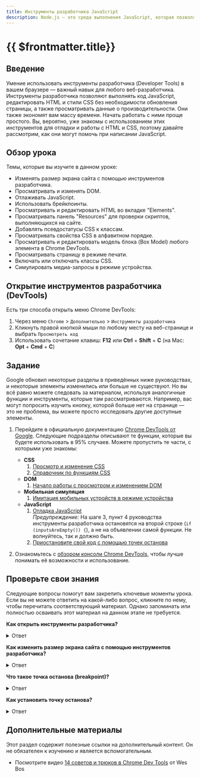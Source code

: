 ```yaml
---
title: Инструменты разработчика JavaScript
description: Node.js — это среда выполнения JavaScript, которая позволяет запускать JavaScript вне веб-браузера
---
```


# {{ $frontmatter.title}}

## Введение

Умение использовать инструменты разработчика (Developer Tools) в вашем браузере — важный навык для любого веб-разработчика. Инструменты разработчика позволяют выполнять код JavaScript, редактировать HTML и стили CSS без необходимости обновления страницы, а также просматривать данные о производительности. Они также экономят вам массу времени. Начать работать с ними проще простого. Вы, вероятно, уже знакомы с использованием этих инструментов для отладки и работы с HTML и CSS, поэтому давайте рассмотрим, как они могут помочь при написании JavaScript.

## Обзор урока

Темы, которые вы изучите в данном уроке:

- Изменять размер экрана сайта с помощью инструментов разработчика.
- Просматривать и изменять DOM.
- Отлаживать JavaScript.
- Использовать брейкпоинты.
- Просматривать и редактировать HTML во вкладке "Elements".
- Просматривать панель "Resources" для проверки скриптов, выполняющихся на сайте.
- Добавлять псевдостатусы CSS к классам.
- Просматривать свойства CSS в алфавитном порядке.
- Просматривать и редактировать модель блока (Box Model) любого элемента в Chrome DevTools.
- Просматривать страницу в режиме печати.
- Включать или отключать классы CSS.
- Симулировать медиа-запросы в режиме устройства.

## Открытие инструментов разработчика (DevTools)

Есть три способа открыть меню Chrome DevTools:

1. Через меню `Chrome` > `Дополнительно` > `Инструменты разработчика`
2. Кликнуть правой кнопкой мыши по любому месту на веб-странице и выбрать `Просмотреть код`
3. Использовать сочетание клавиш: **F12** или **Ctrl** + **Shift** + **C** (на Mac: **Opt** + **Cmd** + **C**)

## Задание

Google обновил некоторые разделы в приведённых ниже руководствах, и некоторые элементы изменились или больше не существуют. Но вы всё равно можете следовать за материалом, используя аналогичные функции и инструменты, которые там рассматриваются. Например, вас могут попросить изучить кнопку, которой больше нет на странице — это не проблема, вы можете просто исследовать другие доступные элементы.

1. Перейдите в официальную документацию [Chrome DevTools от Google](https://developer.chrome.com/docs/devtools?hl=ru). Следующие подразделы описывают те функции, которые вы будете использовать в 95% случаев. Можете пропустить те части, с которыми уже знакомы:

   - **CSS**
     1. [Просмотр и изменение CSS](https://developer.chrome.com/docs/devtools/css?hl=ru)
     2. [Справочник по функциям CSS](https://developer.chrome.com/docs/devtools/css/reference?hl=ru)
   - **DOM**
     1. [Начало работы с просмотром и изменением DOM](https://developer.chrome.com/docs/devtools/dom?hl=ru)
   - **Мобильная симуляция**
     1. [Имитация мобильных устройств в режиме устройства](https://developer.chrome.com/docs/devtools/device-mode?hl=ru)
   - **JavaScript**
     1. [Отладка JavaScript](https://developer.chrome.com/docs/devtools/javascript?hl=ru)  
        _Предупреждение:_ На шаге 3, пункт 4 руководства инструменты разработчика остановятся на второй строке (`if (inputsAreEmpty()) {`), а не на объявлении самой функции. Не волнуйтесь, так и должно быть.
     2. [Приостановите свой код с помощью точек останова](https://developer.chrome.com/docs/devtools/javascript/breakpoints?hl=ru)

2. Ознакомьтесь с [обзором консоли Chrome DevTools](https://developer.chrome.com/docs/devtools/console?hl=ru), чтобы лучше понимать её возможности и использование.

## Проверьте свои знания

Следующие вопросы помогут вам закрепить ключевые моменты урока. Если вы не можете ответить на какой-либо вопрос, кликните по нему, чтобы перечитать соответствующий материал. Однако запоминать или полностью осваивать этот материал на данном этапе не требуется.

**Как открыть инструменты разработчика?**

<details>  
<summary>Ответ</summary>

Инструменты разработчика (DevTools) можно открыть тремя способами:

1. Через меню Chrome → «Дополнительно» → «Инструменты разработчика».
2. Щелкнув правой кнопкой мыши на странице и выбрав «Просмотреть код» (Inspect).
3. С помощью сочетания клавиш: `F12` или `Ctrl + Shift + C` (на Mac — `Opt + Cmd + C`).

</details>

**Как изменить размер экрана сайта с помощью инструментов разработчика?**

<details>  
<summary>Ответ</summary>

Чтобы изменить размер экрана сайта, нужно:

1. Открыть DevTools.
2. Активировать режим устройства (Device Mode), нажав на иконку мобильного телефона в левом верхнем углу DevTools.
3. После активации вы можете вручную менять размер окна браузера или выбрать предустановленные размеры устройств из выпадающего списка.

</details>

**Что такое точка останова (breakpoint)?**

<details>  
<summary>Ответ</summary>

Точка останова (breakpoint) — это инструмент отладки, позволяющий приостановить выполнение JavaScript-кода в определённом месте. Это помогает проверить текущее состояние переменных, стек вызовов и поведение программы в конкретной точке выполнения.

</details>

**Как установить точку останова?**

<details>  
<summary>Ответ</summary>

Чтобы установить точку останова:

1. Откройте DevTools и перейдите во вкладку **Sources**.
2. Найдите нужный JavaScript-файл в списке исходников слева.
3. Нажмите на номер строки, где хотите поставить точку останова — рядом появится синяя метка.
4. При запуске кода выполнение остановится на этой строке.

</details>

## Дополнительные материалы

Этот раздел содержит полезные ссылки на дополнительный контент. Он не обязателен к изучению и является вспомогательным.

- Посмотрите видео [14 советов и трюков в Chrome Dev Tools](https://rutube.ru/video/3e67f54860feb1883a309a1170f0b0f2/?r=wd) от Wes Bos
